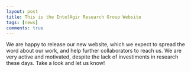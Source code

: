 ```yaml
---
layout: post
title: This is the IntelAgir Research Group Website
tags: [news]
comments: true
---
```


<!--![Patricia best reviewer award](/files/posts/patricia-best-reviewer-award-icsa-2021.jpg){: .mx-auto.d-block :}-->

We are happy to release our new website, which we expect to spread the word about our work, and help further collaborators to reach us. We are very active and motivated, despite the lack of investiments in research these days. Take a look and let us know! 


<!--
[ICSA](https://icsa-conferences.org/2021/) is the premier venue for practitioners and researchers interested in software architecture, in component-based software engineering and in quality aspects of software and how these relate to the design of software architectures. ICSA has a strong tradition as a working conference, where researchers meet practitioners and software architects can explain the problems they face in their day-to-day work and try to influence the future of the field.
-->
